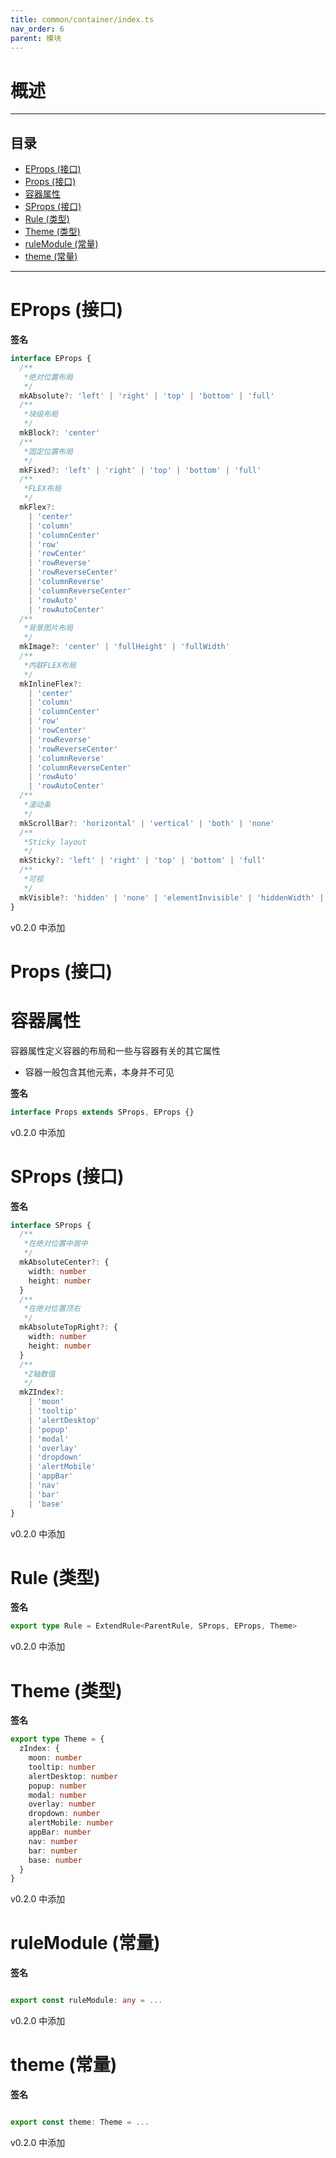 ```yaml
---
title: common/container/index.ts
nav_order: 6
parent: 模块
---
```


# 概述

---

<h2 class="text-delta">目录</h2>

- [EProps (接口)](#eprops-%E6%8E%A5%E5%8F%A3)
- [Props (接口)](#props-%E6%8E%A5%E5%8F%A3)
- [容器属性](#%E5%AE%B9%E5%99%A8%E5%B1%9E%E6%80%A7)
- [SProps (接口)](#sprops-%E6%8E%A5%E5%8F%A3)
- [Rule (类型)](#rule-%E7%B1%BB%E5%9E%8B)
- [Theme (类型)](#theme-%E7%B1%BB%E5%9E%8B)
- [ruleModule (常量)](#rulemodule-%E5%B8%B8%E9%87%8F)
- [theme (常量)](#theme-%E5%B8%B8%E9%87%8F)

---

# EProps (接口)

**签名**

```ts
interface EProps {
  /**
   *绝对位置布局
   */
  mkAbsolute?: 'left' | 'right' | 'top' | 'bottom' | 'full'
  /**
   *块级布局
   */
  mkBlock?: 'center'
  /**
   *固定位置布局
   */
  mkFixed?: 'left' | 'right' | 'top' | 'bottom' | 'full'
  /**
   *FLEX布局
   */
  mkFlex?:
    | 'center'
    | 'column'
    | 'columnCenter'
    | 'row'
    | 'rowCenter'
    | 'rowReverse'
    | 'rowReverseCenter'
    | 'columnReverse'
    | 'columnReverseCenter'
    | 'rowAuto'
    | 'rowAutoCenter'
  /**
   *背景图片布局
   */
  mkImage?: 'center' | 'fullHeight' | 'fullWidth'
  /**
   *内联FLEX布局
   */
  mkInlineFlex?:
    | 'center'
    | 'column'
    | 'columnCenter'
    | 'row'
    | 'rowCenter'
    | 'rowReverse'
    | 'rowReverseCenter'
    | 'columnReverse'
    | 'columnReverseCenter'
    | 'rowAuto'
    | 'rowAutoCenter'
  /**
   *滚动条
   */
  mkScrollBar?: 'horizontal' | 'vertical' | 'both' | 'none'
  /**
   *Sticky layout
   */
  mkSticky?: 'left' | 'right' | 'top' | 'bottom' | 'full'
  /**
   *可视
   */
  mkVisible?: 'hidden' | 'none' | 'elementInvisible' | 'hiddenWidth' | 'hiddenHeight' | 'visibleHeight' | 'visible'
}
```

v0.2.0 中添加

# Props (接口)

# 容器属性

容器属性定义容器的布局和一些与容器有关的其它属性

- 容器一般包含其他元素，本身并不可见

**签名**

```ts
interface Props extends SProps, EProps {}
```

v0.2.0 中添加

# SProps (接口)

**签名**

```ts
interface SProps {
  /**
   *在绝对位置中居中
   */
  mkAbsoluteCenter?: {
    width: number
    height: number
  }
  /**
   *在绝对位置顶右
   */
  mkAbsoluteTopRight?: {
    width: number
    height: number
  }
  /**
   *Z轴数值
   */
  mkZIndex?:
    | 'moon'
    | 'tooltip'
    | 'alertDesktop'
    | 'popup'
    | 'modal'
    | 'overlay'
    | 'dropdown'
    | 'alertMobile'
    | 'appBar'
    | 'nav'
    | 'bar'
    | 'base'
}
```

v0.2.0 中添加

# Rule (类型)

**签名**

```ts
export type Rule = ExtendRule<ParentRule, SProps, EProps, Theme>
```

v0.2.0 中添加

# Theme (类型)

**签名**

```ts
export type Theme = {
  zIndex: {
    moon: number
    tooltip: number
    alertDesktop: number
    popup: number
    modal: number
    overlay: number
    dropdown: number
    alertMobile: number
    appBar: number
    nav: number
    bar: number
    base: number
  }
}
```

v0.2.0 中添加

# ruleModule (常量)

**签名**

```ts

export const ruleModule: any = ...

```

v0.2.0 中添加

# theme (常量)

**签名**

```ts

export const theme: Theme = ...

```

v0.2.0 中添加
